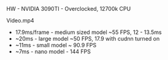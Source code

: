 HW - NVIDIA 3090TI - Overclocked, 12700k CPU 

Video.mp4
* 17.9ms/frame - medium sized model ~55 FPS, 12 - 13.5ms 
* ~20ms - large model ~50 FPS, 17.9 with cudnn turned on 
* ~11ms - small model ~ 90.9 FPS
* ~7ms - nano model - 144 FPS